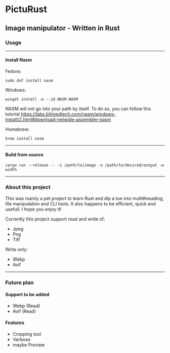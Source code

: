 # PictuRust

## Image manipulator - Written in Rust

### Usage
---------------------------------

#### Install Nasm

Fedora: 
```
sudo dnf install nasm
```
Windows: 
```
winget install -e --id NASM.NASM
```
NASM will not go into your path by itself. To do so, you can follow this tutorial
https://labs.bilimedtech.com/nasm/windows-install/2.html#download-netwide-assembler-nasm


Homebrew: 
```
brew install nasm
```
--------------------

#### Build from source

```
cargo run --release -- -i /path/to/image -o /path/to/desired/output -w width
```
-------------------
### About this project

This was mainly a pet project to learn Rust and dip a toe into multithreading, file manipulation and CLI tools. 
It also happens to be efficient, quick and usefull.
I hope you enjoy it!


Currently this project support read and write of:
- Jpeg
- Png
- Tiff

Write only:
- Webp
- Avif

---------------------
### Future plan
#### Support to be added 

- Webp (Read)
- Avif (Read)

#### Features

- Cropping tool
- Verbose
- maybe Preview
